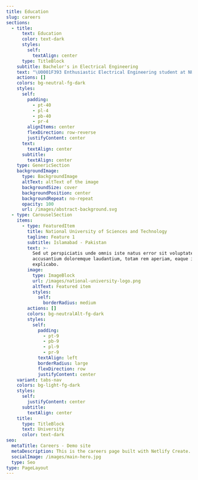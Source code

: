 ```yaml
---
title: Education
slug: careers
sections:
  - title:
      text: Education
      color: text-dark
      styles:
        self:
          textAlign: center
      type: TitleBlock
    subtitle: Bachelor's in Electrical Engineering
    text: "\U0001F393 Enthusiastic Electrical Engineering student at NUST, Islamabad, specializing in Computer Architecture, Microprocessor Systems, and Machine Learning. Expected graduation in June 2025 with a Cumulative GPA of 3.12 over 6 semesters. \U0001F4DA Diverse coursework includes C/C++,  verilog, system verilog, embedded C, Python, and proficiency in PyTorch, Keras, and OpenCV. \U0001F680 Engaged in impactful research and hands-on projects, combining technical prowess with an aptitude for innovation. Committed to academic excellence and poised for a dynamic career in technology.\n\n"
    actions: []
    colors: bg-neutral-fg-dark
    styles:
      self:
        padding:
          - pt-40
          - pl-4
          - pb-40
          - pr-4
        alignItems: center
        flexDirection: row-reverse
        justifyContent: center
      text:
        textAlign: center
      subtitle:
        textAlign: center
    type: GenericSection
    backgroundImage:
      type: BackgroundImage
      altText: altText of the image
      backgroundSize: cover
      backgroundPosition: center
      backgroundRepeat: no-repeat
      opacity: 100
      url: /images/abstract-background.svg
  - type: CarouselSection
    items:
      - type: FeaturedItem
        title: National University of Sciences and Technology
        tagline: Feature 1
        subtitle: Islamabad - Pakistan
        text: >-
          Sed ut perspiciatis unde omnis iste natus error sit voluptatem
          accusantium doloremque laudantium, totam rem aperiam, eaque ipsa quae.
          explicabo.
        image:
          type: ImageBlock
          url: /images/national-university-logo.png
          altText: Featured item
          styles:
            self:
              borderRadius: medium
        actions: []
        colors: bg-neutralAlt-fg-dark
        styles:
          self:
            padding:
              - pt-9
              - pb-9
              - pl-9
              - pr-9
            textAlign: left
            borderRadius: large
            flexDirection: row
            justifyContent: center
    variant: tabs-nav
    colors: bg-light-fg-dark
    styles:
      self:
        justifyContent: center
      subtitle:
        textAlign: center
    title:
      type: TitleBlock
      text: University
      color: text-dark
seo:
  metaTitle: Careers - Demo site
  metaDescription: This is the careers page built with Netlify Create.
  socialImage: /images/main-hero.jpg
  type: Seo
type: PageLayout
---
```

